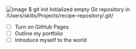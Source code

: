 ### 
![image](https://user-images.githubusercontent.com/120424552/208322226-4b23848b-517a-4c1c-aad4-9555b63aefae.png)
$ git init
Initialized empty Git repository in /Users/skills/Projects/recipe-repository/.git/
- [ ] Turn on GitHub Pages
- [ ] Outline my portfolio
- [ ] Introduce myself to the world
